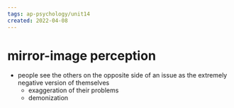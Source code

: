 ```yaml
---
tags: ap-psychology/unit14 
created: 2022-04-08
---
```


# mirror-image perception

- people see the others on the opposite side of an issue as the extremely negative version of themselves
	- exaggeration of their problems
	- demonization 
